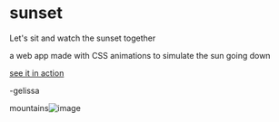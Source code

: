 # sunset

Let's sit and watch the sunset together

a web app made with CSS animations to simulate the sun going down

[see it in action](https://codepen.io/jellyKidCodes/full/WNvaPoX)

-gelissa



mountains![image](https://user-images.githubusercontent.com/37284788/112424081-2a12da00-8d0a-11eb-8fcd-8059120fe12f.png)




